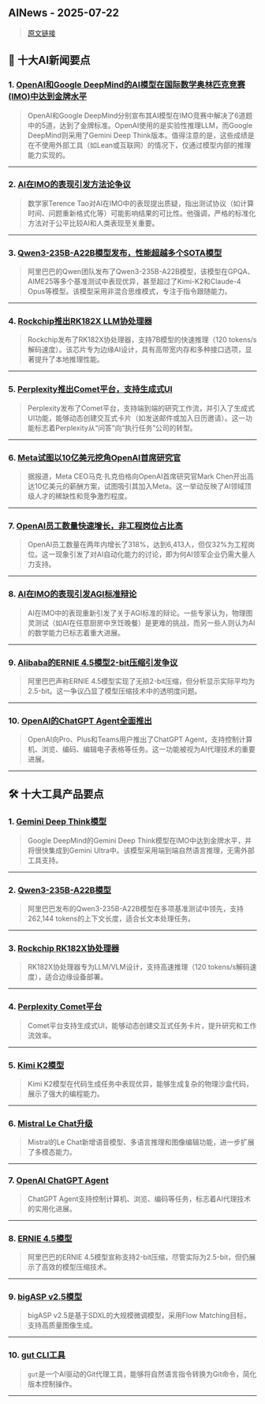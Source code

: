 ## AINews - 2025-07-22

> [原文链接](https://news.smol.ai/issues/25-07-21-imo-gold/)

## 📰 十大AI新闻要点

### 1. [OpenAI和Google DeepMind的AI模型在国际数学奥林匹克竞赛(IMO)中达到金牌水平](https://deepmind.google/discover/blog/advanced-version-of-gemini-with-deep-think-officially-achieves-gold-medal-standard-at-the-international-mathematical-olympiad/)
> OpenAI和Google DeepMind分别宣布其AI模型在IMO竞赛中解决了6道题中的5道，达到了金牌标准。OpenAI使用的是实验性推理LLM，而Google DeepMind则采用了Gemini Deep Think版本。值得注意的是，这些成绩是在不使用外部工具（如Lean或互联网）的情况下，仅通过模型内部的推理能力实现的。

---

### 2. [AI在IMO的表现引发方法论争议](https://x.com/BorisMPower/status/1946859525270859955)
> 数学家Terence Tao对AI在IMO中的表现提出质疑，指出测试协议（如计算时间、问题重新格式化等）可能影响结果的可比性。他强调，严格的标准化方法对于公平比较AI和人类表现至关重要。

---

### 3. [Qwen3-235B-A22B模型发布，性能超越多个SOTA模型](https://huggingface.co/Qwen/Qwen3-235B-A22B-Instruct-2507)
> 阿里巴巴的Qwen团队发布了Qwen3-235B-A22B模型，该模型在GPQA、AIME25等多个基准测试中表现优异，甚至超过了Kimi-K2和Claude-4 Opus等模型。该模型采用非混合思维模式，专注于指令跟随能力。

---

### 4. [Rockchip推出RK182X LLM协处理器](https://www.cnx-software.com/2025/07/18/rockchip-unveils-rk3668-10-core-arm-cortex-a730-cortex-a530-soc-with-16-tops-npu-rk182x-llm-vlm-co-processor/)
> Rockchip发布了RK182X协处理器，支持7B模型的快速推理（120 tokens/s解码速度）。该芯片专为边缘AI设计，具有高带宽内存和多种接口选项，显著提升了本地推理性能。

---

### 5. [Perplexity推出Comet平台，支持生成式UI](https://twitter.com/AravSrinivas/status/1946398572955766979)
> Perplexity发布了Comet平台，支持端到端的研究工作流，并引入了生成式UI功能，能够动态创建交互式卡片（如发送邮件或加入日历邀请）。这一功能标志着Perplexity从“问答”向“执行任务”公司的转型。

---

### 6. [Meta试图以10亿美元挖角OpenAI首席研究官](https://x.com/GoogleDeepMind/status/1947333836594946337)
> 据报道，Meta CEO马克·扎克伯格向OpenAI首席研究官Mark Chen开出高达10亿美元的薪酬方案，试图吸引其加入Meta。这一举动反映了AI领域顶级人才的稀缺性和竞争激烈程度。

---

### 7. [OpenAI员工数量快速增长，非工程岗位占比高](https://www.reddit.com/r/OpenAI/comments/1m54tdx/openai_has_thousands_of_employees_and_is_hiring/)
> OpenAI员工数量在两年内增长了318%，达到6,413人，但仅32%为工程岗位。这一现象引发了对AI自动化能力的讨论，即为何AI领军企业仍需大量人力支持。

---

### 8. [AI在IMO的表现引发AGI标准辩论](https://twitter.com/DrJimFan/status/1946593477460189340)
> AI在IMO中的表现重新引发了关于AGI标准的辩论。一些专家认为，物理图灵测试（如AI在任意厨房中烹饪晚餐）是更难的挑战，而另一些人则认为AI的数学能力已标志着重大进展。

---

### 9. [Alibaba的ERNIE 4.5模型2-bit压缩引发争议](https://huggingface.co/turboderp/ERNIE-4.5-300B-A47B-PT-exl3)
> 阿里巴巴声称ERNIE 4.5模型实现了无损2-bit压缩，但分析显示实际平均为2.5-bit。这一争议凸显了模型压缩技术中的透明度问题。

---

### 10. [OpenAI的ChatGPT Agent全面推出](https://openai.com/index/introducing-chatgpt-agent/)
> OpenAI向Pro、Plus和Teams用户推出了ChatGPT Agent，支持控制计算机、浏览、编码、编辑电子表格等任务。这一功能被视为AI代理技术的重要进展。

---

## 🛠️ 十大工具产品要点

### 1. [Gemini Deep Think模型](https://deepmind.google/discover/blog/advanced-version-of-gemini-with-deep-think-officially-achieves-gold-medal-standard-at-the-international-mathematical-olympiad/)
> Google DeepMind的Gemini Deep Think模型在IMO中达到金牌水平，并将很快集成到Gemini Ultra中。该模型采用端到端自然语言推理，无需外部工具支持。

---

### 2. [Qwen3-235B-A22B模型](https://huggingface.co/Qwen/Qwen3-235B-A22B-Instruct-2507)
> 阿里巴巴发布的Qwen3-235B-A22B模型在多项基准测试中领先，支持262,144 tokens的上下文长度，适合长文本处理任务。

---

### 3. [Rockchip RK182X协处理器](https://www.cnx-software.com/2025/07/18/rockchip-unveils-rk3668-10-core-arm-cortex-a730-cortex-a530-soc-with-16-tops-npu-rk182x-llm-vlm-co-processor/)
> RK182X协处理器专为LLM/VLM设计，支持高速推理（120 tokens/s解码速度），适合边缘设备部署。

---

### 4. [Perplexity Comet平台](https://twitter.com/AravSrinivas/status/1946398572955766979)
> Comet平台支持生成式UI，能够动态创建交互式任务卡片，提升研究和工作流效率。

---

### 5. [Kimi K2模型](https://www.kimi.com/chat/)
> Kimi K2模型在代码生成任务中表现优异，能够生成复杂的物理沙盒代码，展示了强大的编程能力。

---

### 6. [Mistral Le Chat升级](https://x.com/MistralAI/status/1945858558836216026)
> Mistral的Le Chat新增语音模型、多语言推理和图像编辑功能，进一步扩展了多模态能力。

---

### 7. [OpenAI ChatGPT Agent](https://openai.com/index/introducing-chatgpt-agent/)
> ChatGPT Agent支持控制计算机、浏览、编码等任务，标志着AI代理技术的实用化进展。

---

### 8. [ERNIE 4.5模型](https://huggingface.co/turboderp/ERNIE-4.5-300B-A47B-PT-exl3)
> 阿里巴巴的ERNIE 4.5模型宣称支持2-bit压缩，尽管实际为2.5-bit，但仍展示了高效的模型压缩技术。

---

### 9. [bigASP v2.5模型](https://huggingface.co/fancyfeast/bigaspv2-5)
> bigASP v2.5是基于SDXL的大规模微调模型，采用Flow Matching目标，支持高质量图像生成。

---

### 10. [gut CLI工具](https://twitter.com/jerryjliu0/status/1947026118260949146)
> `gut`是一个AI驱动的Git代理工具，能够将自然语言指令转换为Git命令，简化版本控制操作。

---